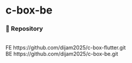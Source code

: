 # c-box-be

### 🔗 Repository
<br>
FE https://github.com/dijam2025/c-box-flutter.git <br>
BE https://github.com/dijam2025/c-box-be.git<br>
